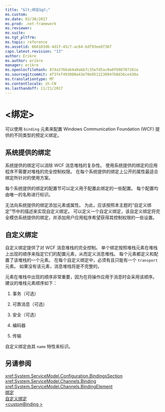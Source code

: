 ```yaml
---
title: "&lt;绑定&gt;"
ms.custom: 
ms.date: 03/30/2017
ms.prod: .net-framework
ms.reviewer: 
ms.suite: 
ms.tgt_pltfrm: 
ms.topic: reference
ms.assetid: 666183d6-4d1f-45c7-ac64-bdf93ee8f36f
caps.latest.revision: "13"
author: Erikre
ms.author: erikre
manager: erikre
ms.openlocfilehash: 874a3766a64a9abb7c35efd5ac0a0f698707281e
ms.sourcegitcommit: 4f3fef493080a43e70e951223894768d36ce430a
ms.translationtype: MT
ms.contentlocale: zh-CN
ms.lasthandoff: 11/21/2017
---
```

# <a name="ltbindinggt"></a>&lt;绑定&gt;
可以使用 `binding` 元素来配置 Windows Communication Foundation (WCF) 提供的不同类型的预定义绑定。  
  
## <a name="system-provided-binding"></a>系统提供的绑定  
 系统提供的绑定可以消除 WCF 消息堆栈的复杂性。 使用系统提供的绑定的应用程序不需要对堆栈的完全控制权限。 在每个系统提供的绑定上公开的属性最适合绑定所针对的使用方案。  
  
 每个系统提供的绑定的配置节可以定义用于配置此绑定的一些配置。 每个配置均由唯一的名称进行标识。  
  
 无法向系统提供的绑定添加元素或属性。 为此，应该按照本主题的“自定义绑定”节中的描述来实现自定义绑定。 可以定义一个自定义绑定，该自定义绑定将完全模仿系统提供的绑定，并添加用户应用程序希望获得其控制权限的一些设置。  
  
## <a name="custom-binding"></a>自定义绑定  
 自定义绑定提供了对 WCF 消息堆栈的完全控制。 单个绑定按照堆栈元素在堆栈上出现的顺序来指定它们的配置元素，从而定义消息堆栈。 每个元素都定义和配置了该堆栈的一个元素。 在每个自定义绑定中，必须有且只能有一个 `transport` 元素。 如果没有该元素，消息堆栈将是不完整的。  
  
 元素在堆栈中出现的顺序非常重要，因为在将操作应用于消息时会采用该顺序。 建议的堆栈元素顺序如下：  
  
1.  事务（可选）  
  
2.  可靠消息（可选）  
  
3.  安全（可选）  
  
4.  编码器  
  
5.  传输  
  
 自定义绑定由其 `name` 特性来标识。  
  
## <a name="see-also"></a>另请参阅  
 <xref:System.ServiceModel.Configuration.BindingsSection>  
 <xref:System.ServiceModel.Channels.Binding>  
 <xref:System.ServiceModel.Channels.BindingElement>  
 [绑定](../../../docs/framework/wcf/bindings.md)  
 [自定义绑定](../../../docs/framework/wcf/extending/custom-bindings.md)  
 [\<customBinding >](../../../docs/framework/configure-apps/file-schema/wcf/custombinding.md)
